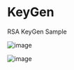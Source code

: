 # KeyGen

RSA KeyGen Sample

![image](https://user-images.githubusercontent.com/32838371/234042253-1397501f-6621-4781-b85f-cad9998e0ff7.png)

![image](https://user-images.githubusercontent.com/32838371/234042343-8044ba02-39f9-40db-9af0-d39cde163e51.png)